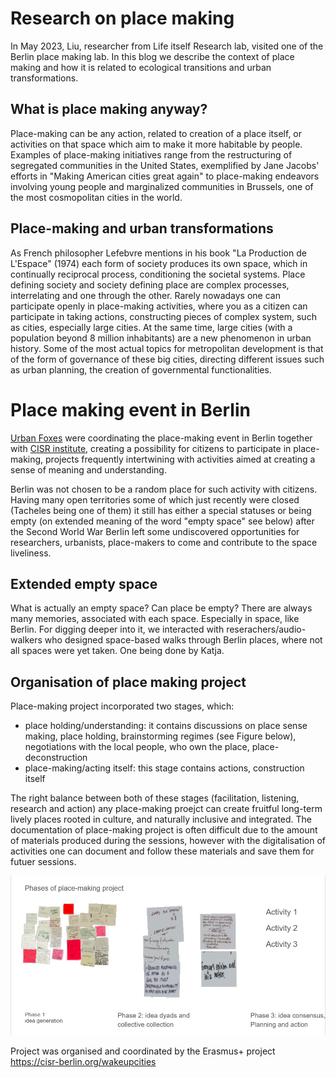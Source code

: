 # Research on place making 
In May 2023, Liu, researcher from Life itself Research lab, visited one of the Berlin place making lab. 
In this blog we describe the context of place making and how it is related to ecological transitions and urban transformations.

## What is place making anyway?
Place-making can be any action, related to creation of a place itself, or activities on that space which aim to make it more habitable by people.
Examples of place-making initiatives range from the restructuring of segregated communities in the United States, exemplified by Jane Jacobs' efforts in "Making American cities great again" to place-making endeavors involving young people and marginalized communities in Brussels, one of the most cosmopolitan cities in the world. 

## Place-making and urban transformations
As French philosopher Lefebvre mentions in his book "La Production de L'Espace" (1974) each form of society 
produces its own space, which in continually reciprocal process, conditioning the societal systems.
Place defining society and society defining place are complex processes, interrelating and one through the other. 
Rarely nowadays one can participate openly in place-making activities, where you as a citizen can participate in taking actions, constructing pieces of complex system, such as cities, especially large cities.
At the same time, large cities (with a population beyond 8 million inhabitants) are a new phenomenon in urban history. 
Some of the most actual topics for metropolitan development is that of the form of governance of these big cities, directing different issues such as urban planning, the creation of governmental functionalities. 

# Place making event in Berlin
[Urban Foxes](https://www.urbanfoxes.org/) were coordinating the place-making event in Berlin together with [CISR institute](https://cisr-berlin.org/), creating a possibility for citizens to participate in place-making, projects frequently intertwining with activities aimed at creating a sense of meaning and understanding.

Berlin was not chosen to be a random place for such activity with citizens.
Having many open territories some of which just recently were closed (Tacheles being one of them) it still has either a special statuses or being empty (on extended meaning of the word "empty space" see below) 
after the Second World War Berlin left some undiscovered opportunities for researchers, urbanists, place-makers to come and contribute to the space liveliness. 

## Extended empty space 

What is actually an empty space? Can place be empty? There are always many memories, associated with each space. Especially in space, like Berlin. 
For digging deeper into it, we interacted with reserachers/audio-walkers who designed space-based walks through Berlin places, where not all spaces were yet taken. 
One being done by Katja.

## Organisation of place making project

Place-making project incorporated two stages, which:
- place holding/understanding: it contains discussions on place sense making, place holding, brainstorming regimes (see Figure below), negotiations with the local people, who own the place, place-deconstruction
- place-making/acting itself: this stage contains actions, construction itself


The right balance between both of these stages (facilitation, listening, research and action) any place-making proejct can create fruitful long-term lively places rooted in culture, and naturally inclusive and integrated.
The documentation of place-making project is often difficult due to the amount of materials produced during the sessions, however with the digitalisation of activities one can document and follow these materials and save them for futuer sessions.

![plot](https://github.com/Liyubov/community/blob/master/research/figures/place%20making.PNG)

Project was organised and coordinated by the Erasmus+ project https://cisr-berlin.org/wakeupcities 

